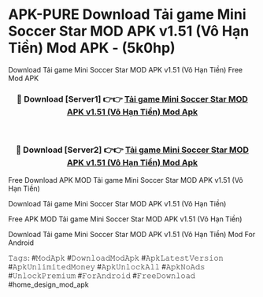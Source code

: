 # APK-PURE Download Tải game Mini Soccer Star MOD APK v1.51 (Vô Hạn Tiền) Mod APK - (5k0hp)
Download Tải game Mini Soccer Star MOD APK v1.51 (Vô Hạn Tiền) Free Mod APK

<div align="center">
<h3>🔴 Download [Server1] 👉👉 <a href="https://apk-comot.site?title=Tải_game_Mini_Soccer_Star_MOD_APK_v1.51_(Vô_Hạn_Tiền)">Tải game Mini Soccer Star MOD APK v1.51 (Vô Hạn Tiền) Mod Apk</a></h3><br>

<h3>🔴 Download [Server2] 👉👉 <a href="https://apk-comot.site?title=Tải_game_Mini_Soccer_Star_MOD_APK_v1.51_(Vô_Hạn_Tiền)">Tải game Mini Soccer Star MOD APK v1.51 (Vô Hạn Tiền) Mod Apk</a></h3>
</div>


Free Download APK MOD Tải game Mini Soccer Star MOD APK v1.51 (Vô Hạn Tiền)

Download Tải game Mini Soccer Star MOD APK v1.51 (Vô Hạn Tiền) 

Free APK MOD Tải game Mini Soccer Star MOD APK v1.51 (Vô Hạn Tiền) 

Download Tải game Mini Soccer Star MOD APK v1.51 (Vô Hạn Tiền) Mod For Android

𝚃𝚊𝚐𝚜: #𝙼𝚘𝚍𝙰𝚙𝚔 #𝙳𝚘𝚠𝚗𝚕𝚘𝚊𝚍𝙼𝚘𝚍𝙰𝚙𝚔 #𝙰𝚙𝚔𝙻𝚊𝚝𝚎𝚜𝚝𝚅𝚎𝚛𝚜𝚒𝚘𝚗 #𝙰𝚙𝚔𝚄𝚗𝚕𝚒𝚖𝚒𝚝𝚎𝚍𝙼𝚘𝚗𝚎𝚢 #𝙰𝚙𝚔𝚄𝚗𝚕𝚘𝚌𝚔𝙰𝚕𝚕 #𝙰𝚙𝚔𝙽𝚘𝙰𝚍𝚜 #𝚄𝚗𝚕𝚘𝚌𝚔𝙿𝚛𝚎𝚖𝚒𝚞𝚖 #𝙵𝚘𝚛𝙰𝚗𝚍𝚛𝚘𝚒𝚍 #𝙵𝚛𝚎𝚎𝙳𝚘𝚠𝚗𝚕𝚘𝚊𝚍 #home_design_mod_apk